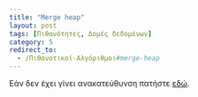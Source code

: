 ```yaml
---
title: "Merge heap"
layout: post
tags: [Πιθανότητες, Δομές δεδομένων]
category: 5
redirect_to:
  - /Πιθανοτικοί-Αλγόριθμοι#merge-heap
---
```


Εάν δεν έχει γίνει ανακατεύθυνση πατήστε [εδώ](/Πιθανοτικοί-Αλγόριθμοι#merge-heap).
